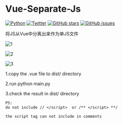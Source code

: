 # Vue-Separate-Js
[![Python](https://img.shields.io/badge/python-3-orange)](https://www.python.org/downloads/release/python-370/)
[![Twitter](https://img.shields.io/twitter/url?style=social)](https://twitter.com/intent/tweet?text=Wow:&url=https%3A%2F%2Fgithub.com%2Fhaoleiqin%2FVue-Separate-Js)
[![GitHub stars](https://img.shields.io/github/stars/haoleiqin/Vue-Separate-Js)](https://github.com/haoleiqin/Vue-Separate-Js/stargazers)
[![GitHub issues](https://img.shields.io/github/issues/haoleiqin/Vue-Separate-Js)](https://github.com/haoleiqin/Vue-Separate-Js/issues)

将JS从Vue中分离出来作为单JS文件


![1](https://github.com/haoleiqin/Vue-Separate-Js/blob/master/res/img/1.png?raw=true)

![2](https://github.com/haoleiqin/Vue-Separate-Js/blob/master/res/img/2.png?raw=true)

![3](https://github.com/haoleiqin/Vue-Separate-Js/blob/master/res/img/3.png?raw=true)

1.copy the .vue file to dist/ directory

2.run python main.py

3.check the result in dist/ directory

```
PS:
do not include // </script>  or /** </script> **/

the script tag can not include in comments

```